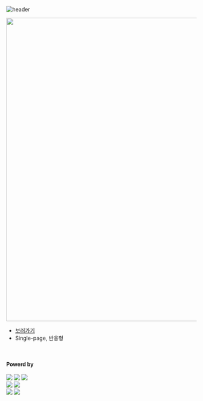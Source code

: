 ![header](https://capsule-render.vercel.app/api?type=waving&color=4078c0&height=180&section=header&text=햄스터%20로봇%20코딩&fontSize=45&animation=fadeIn&fontAlignY=38&descAlignY=55&descAlign=85)


<img src="https://github.com/song-coding-school/2023-0201004_eunsol/blob/main/img/certificate/certificate.png?raw=true" width=800px />
	
<ul>
	<li>
		<a href="https://song-coding-school.github.io/2023-0201004_eunsol/">보러가기</a>
	</li>
	<li>
		Single-page, 반응형
	</li>
</ul>
</br>
<h4>Powerd by</h4>
<div>
	<!-- HTML --><a href="https://html.spec.whatwg.org/"><img src="https://img.shields.io/badge/HTML5-E34F26?style=flat&logo=HTML5&logoColor=white" /></a>
	<!-- CSS --><a href="https://www.w3.org/Style/CSS/"><img src="https://img.shields.io/badge/CSS3-1572B6?style=flat&logo=CSS3&logoColor=white" /></a>
	<!-- JavaScript --><a href="https://www.ecma-international.org/"><img src="https://img.shields.io/badge/JavaScript-F7DF1E?style=flat&logo=JavaScript&logoColor=white" /></a>
  <br>
	<!-- Scratch --><a href="https://scratch.mit.edu/"><img src="https://img.shields.io/badge/Scratch-F6A619?style=flat&logo=Scratch&logoColor=white" /></a>
	<!-- Github --><a href="https://github.com/"><img src="https://img.shields.io/badge/GitHub-181717?style=flat&logo=GitHub&logoColor=white" /></a>
 	<br>
	<!-- Novim --><a href="https://neovim.io/"><img src="https://img.shields.io/badge/Neovim-01B952?style=flat&logo=neovim&logoColor=white" /></a>
	<!-- VScode --><a href="https://code.visualstudio.com/"><img src="https://img.shields.io/badge/Visual%20Studio%20Code-007ACC?style=flat&logo=VisualStudioCode&logoColor=white" /></a>
</div>
